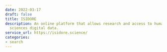 ```yaml
---
date: 2022-03-17
draft: false
title: ISIDORE
description: An online platform that allows research and access to human and social
  sciences digital data.
service_url: https://isidore.science/
categories:
- search
---
```



